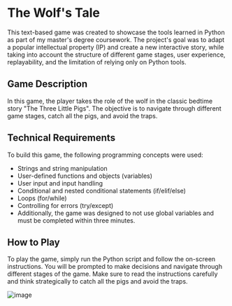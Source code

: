 # The Wolf's Tale
This text-based game was created to showcase the tools learned in Python as part of my master's degree coursework. The project's goal was to adapt a popular intellectual property (IP) and create a new interactive story, while taking into account the structure of different game stages, user experience, replayability, and the limitation of relying only on Python tools.

## Game Description
In this game, the player takes the role of the wolf in the classic bedtime story "The Three Little Pigs". The objective is to navigate through different game stages, catch all the pigs, and avoid the traps.

## Technical Requirements
To build this game, the following programming concepts were used:

* Strings and string manipulation<br>
* User-defined functions and objects (variables)<br>
* User input and input handling<br>
* Conditional and nested conditional statements (if/elif/else)<br>
* Loops (for/while)<br>
* Controlling for errors (try/except)<br>
* Additionally, the game was designed to not use global variables and must be completed within three minutes.<br>

## How to Play
To play the game, simply run the Python script and follow the on-screen instructions. You will be prompted to make decisions and navigate through different stages of the game. Make sure to read the instructions carefully and think strategically to catch all the pigs and avoid the traps.

![image](https://github.com/user-attachments/assets/fa227acb-b8d0-4dd1-8b56-f8e10f83ae58)


